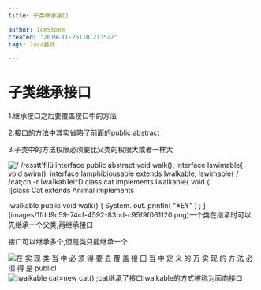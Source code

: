 ```yaml
---
title: 子类继承接口

author: IceStone
created: '2019-11-26T10:21:52Z'
tags: Java基础

---
```


# 子类继承接口

1.继承接口之后要覆盖接口中的方法

2.接口的方法中其实省略了前面的public abstract

3.子类中的方法权限必须要比父类的权限大或者一样大

![/ /resstt'filü 
interface 
public abstract void walk(); 
interface Iswimable{ 
void swim(); 
interface lamphibiousable extends Iwalkable, Iswimable{ 
/ /cat;cn -r Iwa1kab1ei*D 
class cat implements Iwalkable{ 
void { ](images/cf0b1f56-e692-4857-b8b4-73da5a5f5b98.png)![class Cat extends Animal implements 

Iwalkable 
public void walk() { 
System. out. println( "±EY" ) ; ](images/1fdd9c59-74cf-4592-83bd-c95f9f061120.png)一个类在继承时可以先继承一个父类,再继承接口


接口可以继承多个,但是类只能继承一个

![在 实 现 类 当 中 必 须 得 要 去 覆 盖 接 囗 当 中 定 义 的 万 
实 现 的 方 法 必 须 得 是 publicl ](images/50b4ecdf-2392-45b9-8410-3c3979ce9030.png)![Iwalkable cat=new cat() ; ](images/6e3d1ba2-7e61-4243-b9f9-00906ec1ae67.png)cat继承了接口Iwalkable的方式被称为面向接口



